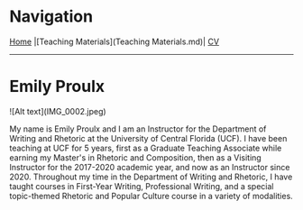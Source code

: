 # Navigation
[Home](README.md) |[Teaching Materials](Teaching Materials.md)| [CV](CV2.md)

---
<h1>Emily Proulx</h1>
![Alt text](IMG_0002.jpeg)
<p>My name is Emily Proulx and I am an Instructor for the Department of Writing and Rhetoric at the University of Central Florida (UCF). I have been teaching at UCF for 5 years, first as a Graduate Teaching Associate while earning my Master's in Rhetoric and Composition, then as a Visiting Instructor for the 2017-2020 academic year, and now as an Instructor since 2020. Throughout my time in the Department of Writing and Rhetoric, I have taught courses in First-Year Writing, Professional Writing, and a special topic-themed Rhetoric and Popular Culture course in a variety of modalities.</p>
